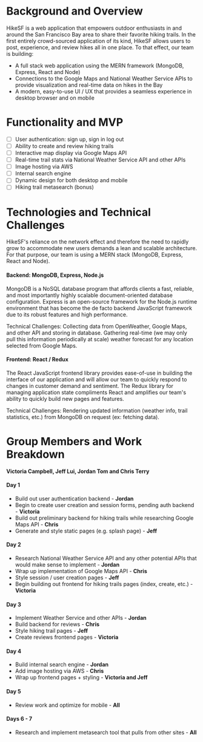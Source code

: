 # Background and Overview
HikeSF is a web application that empowers outdoor enthusiasts in and around the San Francisco Bay area to share their favorite hiking trails. In the first entirely crowd-sourced application of its kind, HikeSF allows users to post, experience, and review hikes all in one place. To that effect, our team is building:

* A full stack web application using the MERN framework (MongoDB, Express, React and Node)
* Connections to the Google Maps and National Weather Service APIs to provide visualization and real-time data on hikes in the Bay
* A modern, easy-to-use UI / UX that provides a seamless experience in desktop browser and on mobile

# Functionality and MVP
- [ ] User authentication: sign up, sign in log out
- [ ] Ability to create and review hiking trails
- [ ] Interactive map display via Google Maps API
- [ ] Real-time trail stats via National Weather Service API and other APIs
- [ ] Image hosting via AWS
- [ ] Internal search engine
- [ ] Dynamic design for both desktop and mobile
- [ ] Hiking trail metasearch (bonus)

# Technologies and Technical Challenges
HikeSF's reliance on the network effect and therefore the need to rapidly grow to accommodate new users demands a lean and scalable architecture. For that purpose, our team is using a MERN stack (MongoDB, Express, React and Node).

#### Backend: MongoDB, Express, Node.js

MongoDB is a NoSQL database program that affords clients a fast, reliable, and most importantly highly scalable document-oriented database configuration. Express is an open-source framework for the Node.js runtime environment that has become the de facto backend JavaScript framework due to its robust features and high performance.

Technical Challenges:
Collecting data from OpenWeather, Google Maps, and other API and storing in database. Gathering real-time (we may only pull this information periodically at scale) weather forecast for any location selected from Google Maps. 

#### Frontend: React / Redux

The React JavaScript frontend library provides ease-of-use in building the interface of our application and will allow our team to quickly respond to changes in customer demand and sentiment. The Redux library for managing application state compliments React and amplifies our team's ability to quickly build new pages and features. 

Technical Challenges:
Rendering updated information (weather info, trail statistics, etc.) from MongoDB on request (ex: fetching data). 

# Group Members and Work Breakdown
**Victoria Campbell, Jeff Lui, Jordan Tom and Chris Terry**

#### Day 1
* Build out user authentication backend - **Jordan**
* Begin to create user creation and session forms, pending auth backend - **Victoria**
* Build out preliminary backend for hiking trails while researching Google Maps API - **Chris**
* Generate and style static pages (e.g. splash page) - **Jeff**

#### Day 2
* Research National Weather Service API and any other potential APIs that would make sense to implement - **Jordan**
* Wrap up implementation of Google Maps API - **Chris**
* Style session / user creation pages - **Jeff**
* Begin building out frontend for hiking trails pages (index, create, etc.) - **Victoria**

#### Day 3
* Implement Weather Service and other APIs - **Jordan**
* Build backend for reviews - **Chris**
* Style hiking trail pages - **Jeff**
* Create reviews frontend pages - **Victoria**

#### Day 4
* Build internal search engine - **Jordan**
* Add image hosting via AWS - **Chris**
* Wrap up frontend pages + styling - **Victoria and Jeff**

#### Day 5
* Review work and optimize for mobile - **All**

#### Days 6 - 7
* Research and implement metasearch tool that pulls from other sites - **All**